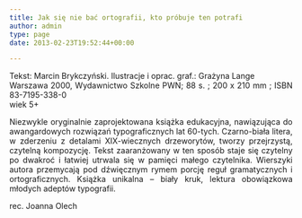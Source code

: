 ```yaml
---
title: Jak się nie bać ortografii, kto próbuje ten potrafi
author: admin
type: page
date: 2013-02-23T19:52:44+00:00

---
```

<p style="text-align: justify;">
  Tekst: Marcin Brykczyński. Ilustracje i oprac. graf.: Grażyna Lange<br /> Warszawa 2000, Wydawnictwo Szkolne PWN; 88 s. ; 200 x 210 mm ; ISBN 83-7195-338-0<br /> wiek 5+
</p>

<p style="text-align: justify;">
  Niezwykle oryginalnie zaprojektowana książka edukacyjna, nawiązująca do awangardowych rozwiązań typograficznych lat 60-tych. Czarno-biała litera, w zderzeniu z detalami XIX-wiecznych drzeworytów, tworzy przejrzystą, czytelną kompozycję. Tekst zaaranżowany w ten sposób staje się czytelny po dwakroć i łatwiej utrwala się w pamięci małego czytelnika. Wierszyki autora przemycają pod dźwięcznym rymem porcję reguł gramatycznych i ortograficznych. Książka unikalna – biały kruk, lektura obowiązkowa młodych adeptów typografii.
</p>

<p style="text-align: justify;">
  rec. Joanna Olech
</p>